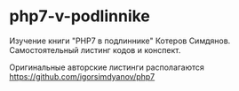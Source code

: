 # php7-v-podlinnike
Изучение книги "PHP7 в подлиннике" Котеров Симдянов. Самостоятельный листинг кодов и конспект.

Оригинальные авторские листинги располагаются https://github.com/igorsimdyanov/php7



